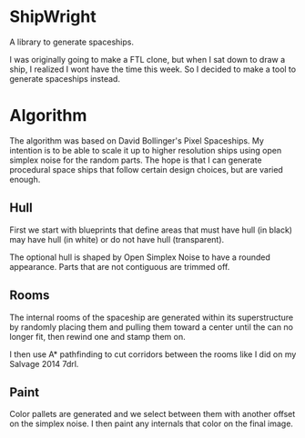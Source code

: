 
# ShipWright

A library to generate spaceships.

I was originally going to make a FTL clone, but when I sat down to draw a ship, I realized I wont have the time this 
week.  So I decided to make a tool to generate spaceships instead.


# Algorithm
The algorithm was based on David Bollinger's Pixel Spaceships.  My intention is to be able to scale it up to higher
resolution ships using open simplex noise for the random parts.  The hope is that I can generate procedural space ships
 that follow certain design choices, but are varied enough.

## Hull
First we start with blueprints that define areas that must have hull (in black) may have hull (in white) or do not have hull (transparent).

The optional hull is shaped by Open Simplex Noise to have a rounded appearance.  Parts that are not contiguous are trimmed off.


## Rooms
The internal rooms of the spaceship are generated within its superstructure by randomly placing them and pulling them
toward a center until the can no longer fit, then rewind one and stamp them on.

I then use A* pathfinding to cut corridors between the rooms like I did on my Salvage 2014 7drl.


## Paint

Color pallets are generated and we select between them with another offset on the simplex noise.
I then paint any internals that color on the final image.



